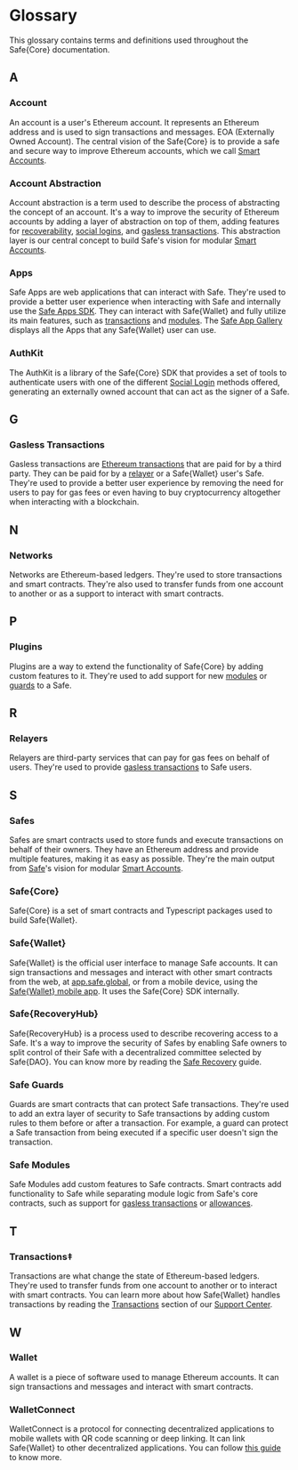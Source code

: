 # Glossary

This glossary contains terms and definitions used throughout the Safe{Core} documentation.

## A

### Account

An account is a user's Ethereum account. It represents an Ethereum address and is used to sign transactions and messages. EOA (Externally Owned Account). The central vision of the Safe{Core} is to provide a safe and secure way to improve Ethereum accounts, which we call [Smart Accounts](#smart-accounts).

### Account Abstraction

Account abstraction is a term used to describe the process of abstracting the concept of an account. It's a way to improve the security of Ethereum accounts by adding a layer of abstraction on top of them, adding features for [recoverability](#recoverability), [social logins](#social-login), and [gasless transactions](#gasless-transactions). This abstraction layer is our central concept to build Safe's vision for modular [Smart Accounts](#smart-accounts).

### Apps

Safe Apps are web applications that can interact with Safe. They're used to provide a better user experience when interacting with Safe and internally use the [Safe Apps SDK](../safe-apps/README.md). They can interact with Safe{Wallet} and fully utilize its main features, such as [transactions](#transactions) and [modules](#modules). The [Safe App Gallery](https://app.safe.global/apps) displays all the Apps that any Safe{Wallet} user can use.

### AuthKit

The AuthKit is a library of the Safe{Core} SDK that provides a set of tools to authenticate users with one of the different [Social Login](#social-login) methods offered, generating an externally owned account that can act as the signer of a Safe.

## G

### Gasless Transactions

Gasless transactions are [Ethereum transactions](#transactions) that are paid for by a third party. They can be paid for by a [relayer](#relayers) or a Safe{Wallet} user's Safe. They're used to provide a better user experience by removing the need for users to pay for gas fees or even having to buy cryptocurrency altogether when interacting with a blockchain.

## N

### Networks

Networks are Ethereum-based ledgers. They're used to store transactions and smart contracts. They're also used to transfer funds from one account to another or as a support to interact with smart contracts.

## P

### Plugins

Plugins are a way to extend the functionality of Safe{Core} by adding custom features to it. They're used to add support for new [modules](#modules) or [guards](#guards) to a Safe.

## R

### Relayers

Relayers are third-party services that can pay for gas fees on behalf of users. They're used to provide [gasless transactions](#gasless-transactions) to Safe users.

## S

### Safes

Safes are smart contracts used to store funds and execute transactions on behalf of their owners. They have an Ethereum address and provide multiple features, making it as easy as possible. They're the main output from [Safe](https://safe.global)'s vision for modular [Smart Accounts](#smart-accounts).

### Safe{Core}

Safe{Core} is a set of smart contracts and Typescript packages used to build Safe{Wallet}.

### Safe{Wallet}

Safe{Wallet} is the official user interface to manage Safe accounts. It can sign transactions and messages and interact with other smart contracts from the web, at [app.safe.global](https://app.safe.global), or from a mobile device, using the [Safe{Wallet} mobile app](https://safe.global/wallet). It uses the Safe{Core} SDK internally.

### Safe{RecoveryHub}

Safe{RecoveryHub} is a process used to describe recovering access to a Safe. It's a way to improve the security of Safes by enabling Safe owners to split control of their Safe with a decentralized committee selected by Safe{DAO}. You can know more by reading the [Safe Recovery](https://help.safe.global/en/articles/110656-account-recovery-with-safe-recoveryhub) guide.

### Safe Guards

Guards are smart contracts that can protect Safe transactions. They're used to add an extra layer of security to Safe transactions by adding custom rules to them before or after a transaction. For example, a guard can protect a Safe transaction from being executed if a specific user doesn't sign the transaction.

### Safe Modules

Safe Modules add custom features to Safe contracts. Smart contracts add functionality to Safe while separating module logic from Safe's core contracts, such as support for [gasless transactions](#gasless-transactions) or [allowances](https://github.com/safe-global/safe-modules/tree/master/allowances).

## T

### Transactions‡

Transactions are what change the state of Ethereum-based ledgers. They're used to transfer funds from one account to another or to interact with smart contracts. You can learn more about how Safe{Wallet} handles transactions by reading the [Transactions](https://help.safe.global/en/collections/9814-transactions) section of our [Support Center](https://help.safe.global).

## W

### Wallet

A wallet is a piece of software used to manage Ethereum accounts. It can sign transactions and messages and interact with smart contracts.

### WalletConnect

WalletConnect is a protocol for connecting decentralized applications to mobile wallets with QR code scanning or deep linking. It can link Safe{Wallet} to other decentralized applications. You can follow [this guide](https://help.safe.global/en/articles/108235-how-to-connect-a-safe-to-a-dapp-using-walletconnect) to know more.
